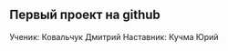 Первый проект на github 
--------------------------------------
Ученик: Ковальчук Дмитрий
Наставник: Кучма Юрий 
